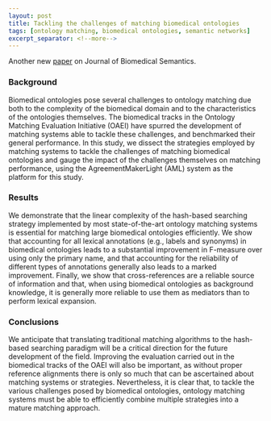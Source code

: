 ```yaml
---
layout: post
title: Tackling the challenges of matching biomedical ontologies
tags: [ontology matching, biomedical ontologies, semantic networks]
excerpt_separator: <!--more-->
---
```


Another new [paper](https://jbiomedsem.biomedcentral.com/articles/10.1186/s13326-017-0170-9) on Journal of Biomedical Semantics. 

<!--more-->
### Background

Biomedical ontologies pose several challenges to ontology matching due both to the complexity of the biomedical domain and to the characteristics of the ontologies themselves. The biomedical tracks in the Ontology Matching Evaluation Initiative (OAEI) have spurred the development of matching systems able to tackle these challenges, and benchmarked their general performance. In this study, we dissect the strategies employed by matching systems to tackle the challenges of matching biomedical ontologies and gauge the impact of the challenges themselves on matching performance, using the AgreementMakerLight (AML) system as the platform for this study.

### Results

We demonstrate that the linear complexity of the hash-based searching strategy implemented by most state-of-the-art ontology matching systems is essential for matching large biomedical ontologies efficiently. We show that accounting for all lexical annotations (e.g., labels and synonyms) in biomedical ontologies leads to a substantial improvement in F-measure over using only the primary name, and that accounting for the reliability of different types of annotations generally also leads to a marked improvement. Finally, we show that cross-references are a reliable source of information and that, when using biomedical ontologies as background knowledge, it is generally more reliable to use them as mediators than to perform lexical expansion.

### Conclusions

We anticipate that translating traditional matching algorithms to the hash-based searching paradigm will be a critical direction for the future development of the field. Improving the evaluation carried out in the biomedical tracks of the OAEI will also be important, as without proper reference alignments there is only so much that can be ascertained about matching systems or strategies. Nevertheless, it is clear that, to tackle the various challenges posed by biomedical ontologies, ontology matching systems must be able to efficiently combine multiple strategies into a mature matching approach.

